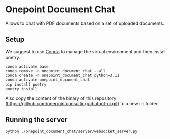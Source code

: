 
# Onepoint Document Chat

Allows to chat with PDF documents based on a set of uploaded documents.

## Setup

We suggest to use [Conda](https://docs.conda.io/en/latest/) to manage the virtual environment and then install poetry.

```
conda activate base
conda remove -n onepoint_document_chat --all
conda create -n onepoint_document_chat python=3.11
conda activate onepoint_document_chat
pip install poetry
poetry install
``````

Also copy the content of the binary of this repository (https://github.com/onepointconsulting/chatbot-ui.git) to a new `ui` folder.

## Running the server

```
python ./onepoint_document_chat/server/websocket_server.py
```